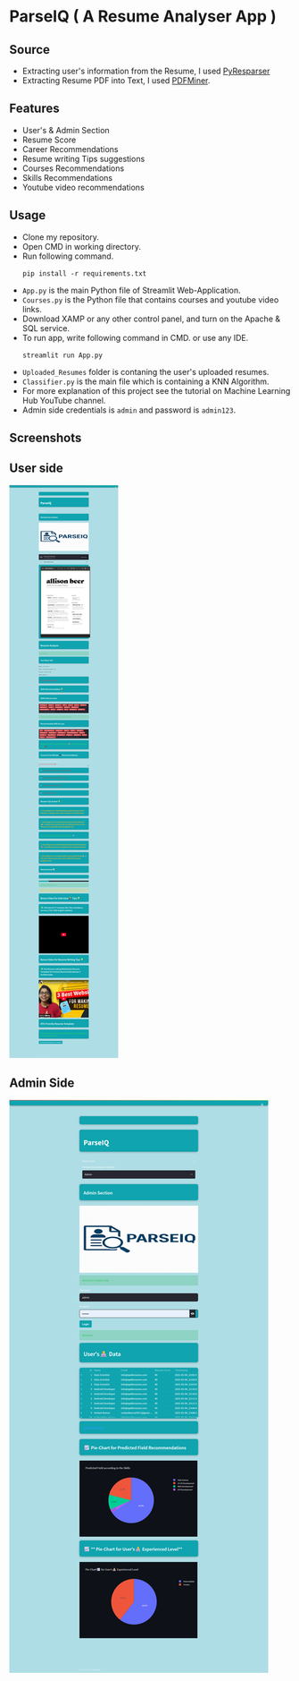 # ParseIQ ( A Resume Analyser App )

## Source
- Extracting user's information from the Resume, I used [PyResparser](https://omkarpathak.in/pyresparser/)
- Extracting Resume PDF into Text, I used [PDFMiner](https://pypi.org/project/pdfminer/).

## Features
- User's & Admin Section
- Resume Score
- Career Recommendations
- Resume writing Tips suggestions
- Courses Recommendations
- Skills Recommendations
- Youtube video recommendations

## Usage
- Clone my repository.
- Open CMD in working directory.
- Run following command.
  ```
  pip install -r requirements.txt
  ```
- `App.py` is the main Python file of Streamlit Web-Application. 
- `Courses.py` is the Python file that contains courses and youtube video links.
- Download XAMP or any other control panel, and turn on the Apache & SQL service.
- To run app, write following command in CMD. or use any IDE.
  ```
  streamlit run App.py
  ```
- `Uploaded_Resumes` folder is contaning the user's uploaded resumes.
- `Classifier.py` is the main file which is containing a KNN Algorithm.
- For more explanation of this project see the tutorial on Machine Learning Hub YouTube channel.
- Admin side credentials is `admin` and password is `admin123`. 

## Screenshots

## User side
<img src="https://github.com/VedantKumar2103/ParseIQ/blob/20a0cf65f9e147db9e4053c722f86d17dfbe01b8/User.png">


## Admin Side
<img src="https://github.com/VedantKumar2103/ParseIQ/blob/b35ebb510bdf8caa0ae869ced64af3f415b38695/Admin.png">


